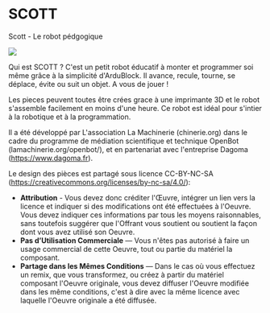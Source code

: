 # SCOTT
Scott - Le robot pédgogique

![](https://github.com/LaMachinerie/SCOTT/Pictures/scott_principal.png)

Qui est SCOTT ? C'est un petit robot éducatif à monter et programmer soi même grâce à la simplicité d'ArduBlock. Il avance, recule, tourne, se déplace, évite ou suit un objet. A vous de jouer !

Les pieces peuvent toutes être crées grace à une imprimante 3D et le robot s'assemble facilement en moins d'une heure. Ce robot est idéal pour s'intier à la robotique et à la programmation.

Il a été développé par L'association La Machinerie (chinerie.org) dans le cadre du programme de médiation scientifique et technique OpenBot (lamachinerie.org/openbot/), et en partenariat avec l'entreprise Dagoma (https://www.dagoma.fr).

Le design des pièces est partagé sous licence CC-BY-NC-SA (https://creativecommons.org/licenses/by-nc-sa/4.0/): 
- **Attribution** - Vous devez donc créditer l'Œuvre, intégrer un lien vers la licence et indiquer si des modifications ont été effectuées à l'Oeuvre. Vous devez indiquer ces informations par tous les moyens raisonnables, sans toutefois suggérer que l'Offrant vous soutient ou soutient la façon dont vous avez utilisé son Oeuvre.
- **Pas d’Utilisation Commerciale** — Vous n'êtes pas autorisé à faire un usage commercial de cette Oeuvre, tout ou partie du matériel la composant.
- **Partage dans les Mêmes Conditions** — Dans le cas où vous effectuez un remix, que vous transformez, ou créez à partir du matériel composant l'Oeuvre originale, vous devez diffuser l'Oeuvre modifiée dans les même conditions, c'est à dire avec la même licence avec laquelle l'Oeuvre originale a été diffusée.

